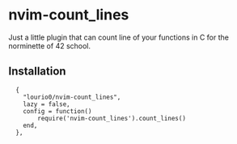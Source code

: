 # nvim-count_lines
Just a little plugin that can count line of your functions in C for the norminette of 42 school.

## Installation

```
  {
    "lourio0/nvim-count_lines",
    lazy = false,
    config = function()
        require('nvim-count_lines').count_lines()
    end,
  },
```
